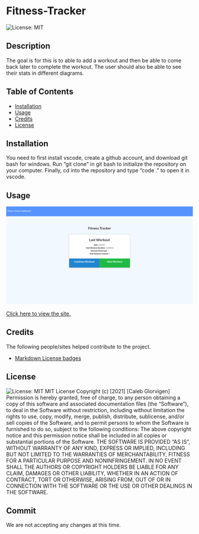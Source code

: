 # Fitness-Tracker

![License: MIT](https://img.shields.io/badge/License-MIT-yellow.svg)
## Description
The goal is for this is to able to add a workout and then be able to come back later to complete the workout. The user should also be able to see their stats in different diagrams.
## Table of Contents
- [Installation](#installation)
- [Usage](#usage)
- [Credits](#credits)
- [License](#license)
## Installation
You need to first install vscode, create a github account, and download git bash for windows. Run “git clone” in git bash to initialize the repository on your computer. Finally, cd into the repository and type “code .” to open it in vscode.
## Usage
![note-taker](public/assets/images/fitness-tracker.png)

[Click here to view the site.](https://radiant-hollows-14835.herokuapp.com/)  
## Credits
The following people/sites helped contribute to the project.
- [Markdown License badges](https://gist.github.com/lukas-h/2a5d00690736b4c3a7ba)
## License
![License: MIT](https://img.shields.io/badge/License-MIT-yellow.svg)
MIT License
Copyright (c) [2021] [Caleb Glorvigen]
Permission is hereby granted, free of charge, to any person obtaining a copy of this software and associated documentation files (the “Software”), to deal in the Software without restriction, including without limitation the rights to use, copy, modify, merge, publish, distribute, sublicense, and/or sell copies of the Software, and to permit persons to whom the Software is furnished to do so, subject to the following conditions:
The above copyright notice and this permission notice shall be included in all copies or substantial portions of the Software.
THE SOFTWARE IS PROVIDED “AS IS”, WITHOUT WARRANTY OF ANY KIND, EXPRESS OR IMPLIED, INCLUDING BUT NOT LIMITED TO THE WARRANTIES OF MERCHANTABILITY, FITNESS FOR A PARTICULAR PURPOSE AND NONINFRINGEMENT. IN NO EVENT SHALL THE AUTHORS OR COPYRIGHT HOLDERS BE LIABLE FOR ANY CLAIM, DAMAGES OR OTHER LIABILITY, WHETHER IN AN ACTION OF CONTRACT, TORT OR OTHERWISE, ARISING FROM, OUT OF OR IN CONNECTION WITH THE SOFTWARE OR THE USE OR OTHER DEALINGS IN THE SOFTWARE.
## Commit
We are not accepting any changes at this time.